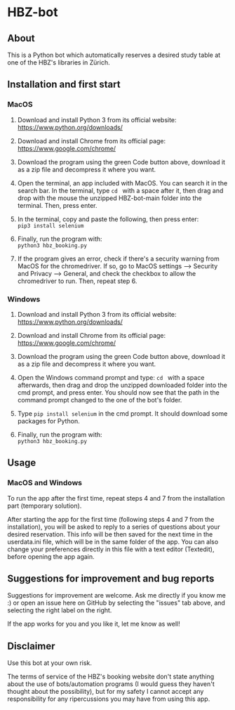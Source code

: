 # HBZ-bot
## About
This is a Python bot which automatically reserves a desired study table at one of the HBZ's libraries in Zürich.

## Installation and first start
### MacOS
1. Download and install Python 3 from its official website:  
https://www.python.org/downloads/

2. Download and install Chrome from its official page:  
https://www.google.com/chrome/

3. Download the program using the green Code button above, download it as a zip file and decompress it where you want.

4. Open the terminal, an app included with MacOS. You can search it in the search bar. In the terminal, type `cd ` with a space after it, then drag and drop with the mouse the unzipped HBZ-bot-main folder into the terminal. Then, press enter. 

5. In the terminal, copy and paste the following, then press enter:  
`pip3 install selenium`

6. Finally, run the program with:  
`python3 hbz_booking.py`

7. If the program gives an error, check if there's a security warning from MacOS for the chromedriver. If so, go to MacOS settings --> Security and Privacy --> General, and check the checkbox to allow the chromedriver to run. Then, repeat step 6.

### Windows
1. Download and install Python 3 from its official website:  
https://www.python.org/downloads/

2. Download and install Chrome from its official page:  
https://www.google.com/chrome/

3. Download the program using the green Code button above, download it as a zip file and decompress it where you want.

4. Open the Windows command prompt and type:
`cd ` with a space afterwards, then drag and drop the unzipped downloaded folder into the cmd prompt, and press enter. You should now see that the path in the command prompt changed to the one of the bot's folder.

5. Type `pip install selenium` in the cmd prompt. It should download some packages for Python.

6. Finally, run the program with:  
`python3 hbz_booking.py`

## Usage
### MacOS and Windows
To run the app after the first time, repeat steps 4 and 7 from the installation part (temporary solution).

After starting the app for the first time (following steps 4 and 7 from the installation), you will be asked to reply to a series of questions about your desired reservation. This info will be then saved for the next time in the userdata.ini file, which will be in the same folder of the app. You can also change your preferences directly in this file with a text editor (Textedit), before opening the app again.

## Suggestions for improvement and bug reports

Suggestions for improvement are welcome. Ask me directly if you know me :) or open an issue here on GitHub by selecting the "issues" tab above, and selecting the right label on the right.

If the app works for you and you like it, let me know as well!

## Disclaimer
Use this bot at your own risk.

The terms of service of the HBZ's booking website don't state anything about the use of bots/automation programs (I would guess they haven't thought about the possibility), but for my safety I cannot accept any responsibility for any ripercussions you may have from using this app.
